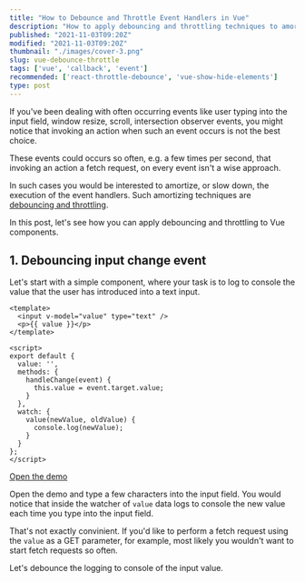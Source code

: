 ```yaml
---
title: "How to Debounce and Throttle Event Handlers in Vue"
description: "How to apply debouncing and throttling techniques to amortize the execution of event handlers in Vue"
published: "2021-11-03T09:20Z"
modified: "2021-11-03T09:20Z"
thumbnail: "./images/cover-3.png"
slug: vue-debounce-throttle
tags: ['vue', 'callback', 'event']
recommended: ['react-throttle-debounce', 'vue-show-hide-elements']
type: post
---
```


If you've been dealing with often occurring events like user typing into the input field, window resize, scroll, intersection observer events, you might notice that invoking an action when such an event occurs is not the best choice.  

These events could occurs so often, e.g. a few times per second, that invoking an action a fetch request, on every event isn't a wise approach.  

In such cases you would be interested to amortize, or slow down, the execution of the event handlers. Such amortizing techniques are [debouncing and throttling](https://css-tricks.com/debouncing-throttling-explained-examples/).  

In this post, let's see how you can apply debouncing and throttling to Vue components.  

## 1. Debouncing input change event

Let's start with a simple component, where your task is to log to console the value that the user has introduced into a text input.  

```vue
<template>
  <input v-model="value" type="text" />
  <p>{{ value }}</p>
</template>

<script>
export default {
  value: '',
  methods: {
    handleChange(event) {
      this.value = event.target.value;
    }
  },
  watch: {
    value(newValue, oldValue) {
      console.log(newValue);
    }
  }
};
</script>
```

[Open the demo]()

Open the demo and type a few characters into the input field. You would notice that inside the watcher of `value` data logs to console the new value each time you type into the input field.  

That's not exactly convinient. If you'd like to perform a fetch request using the `value` as a GET parameter, for example, most likely you wouldn't want to start fetch requests so often.  

Let's debounce the logging to console of the input value.  

